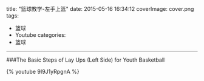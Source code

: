title: "篮球教学-左手上篮"
date: 2015-05-16 16:34:12
coverImage: cover.png
tags:
- 篮球
- Youtube
categories:
- 篮球
---
###The Basic Steps of Lay Ups (Left Side) for Youth Basketball

{% youtube 9I9J1yRpgnA %}
